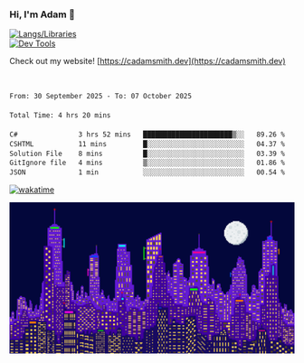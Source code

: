 ### Hi, I'm Adam 👋

[![Langs/Libraries](https://skillicons.dev/icons?i=cs,dotnet,js,css,html,sass,ts,jquery,bootstrap)](https://skillicons.dev)
<br/>
[![Dev Tools](https://skillicons.dev/icons?i=git,github,githubactions,visualstudio)](https://skillicons.dev)

Check out my website! [https://cadamsmith.dev](https://cadamsmith.dev)

<br/>

<!--START_SECTION:waka-->

```txt
From: 30 September 2025 - To: 07 October 2025

Total Time: 4 hrs 20 mins

C#               3 hrs 52 mins   ██████████████████████▒░░   89.26 %
CSHTML           11 mins         █░░░░░░░░░░░░░░░░░░░░░░░░   04.37 %
Solution File    8 mins          █░░░░░░░░░░░░░░░░░░░░░░░░   03.39 %
GitIgnore file   4 mins          ▒░░░░░░░░░░░░░░░░░░░░░░░░   01.86 %
JSON             1 min           ░░░░░░░░░░░░░░░░░░░░░░░░░   00.54 %
```

<!--END_SECTION:waka-->

[![wakatime](https://wakatime.com/badge/user/2234bda2-efd3-47c5-8724-79108edfe9aa.svg)](https://wakatime.com/@2234bda2-efd3-47c5-8724-79108edfe9aa)

![Pixelated city at night](./media/city.gif)
